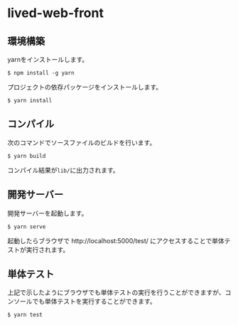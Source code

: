# lived-web-front

## 環境構築

yarnをインストールします。

```console
$ npm install -g yarn
```

プロジェクトの依存パッケージをインストールします。

```console
$ yarn install
```


## コンパイル

次のコマンドでソースファイルのビルドを行います。

```console
$ yarn build
```

コンパイル結果が`lib/`に出力されます。


## 開発サーバー

開発サーバーを起動します。

```console
$ yarn serve
```

起動したらブラウザで http://localhost:5000/test/ にアクセスすることで単体テストが実行されます。


## 単体テスト

上記で示したようにブラウザでも単体テストの実行を行うことができますが、コンソールでも単体テストを実行することができます。

```console
$ yarn test
```

